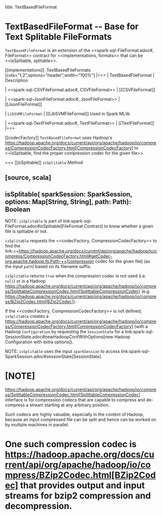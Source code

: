 title: TextBasedFileFormat

# TextBasedFileFormat -- Base for Text Splitable FileFormats

`TextBasedFileFormat` is an extension of the <<spark-sql-FileFormat.adoc#, FileFormat>> contract for <<implementations, formats>> that can be <<isSplitable, splitable>>.

[[implementations]]
.TextBasedFileFormats
[cols="1,2",options="header",width="100%"]
|===
| TextBasedFileFormat
| Description

| <<spark-sql-CSVFileFormat.adoc#, CSVFileFormat>>
| [[CSVFileFormat]]

| <<spark-sql-JsonFileFormat.adoc#, JsonFileFormat>>
| [[JsonFileFormat]]

| `LibSVMFileFormat`
| [[LibSVMFileFormat]] Used in Spark MLlib

| <<spark-sql-TextFileFormat.adoc#, TextFileFormat>>
| [[TextFileFormat]]
|===

[[codecFactory]]
`TextBasedFileFormat` uses Hadoop's https://hadoop.apache.org/docs/current/api/org/apache/hadoop/io/compress/CompressionCodecFactory.html[CompressionCodecFactory] to <<isSplitable, find the proper compression codec for the given file>>.

=== [[isSplitable]] `isSplitable` Method

[source, scala]
----
isSplitable(
  sparkSession: SparkSession,
  options: Map[String, String],
  path: Path): Boolean
----

NOTE: `isSplitable` is part of link:spark-sql-FileFormat.adoc#isSplitable[FileFormat Contract] to know whether a given file is splitable or not.

`isSplitable` requests the <<codecFactory, CompressionCodecFactory>> to find the link:++https://hadoop.apache.org/docs/current/api/org/apache/hadoop/io/compress/CompressionCodecFactory.html#getCodec-org.apache.hadoop.fs.Path-++[compression codec for the given file] (as the input `path`) based on its filename suffix.

`isSplitable` returns `true` when the compression codec is not used (i.e. `null`) or is a Hadoop https://hadoop.apache.org/docs/current/api/org/apache/hadoop/io/compress/SplittableCompressionCodec.html[SplittableCompressionCodec] (e.g. https://hadoop.apache.org/docs/current/api/org/apache/hadoop/io/compress/BZip2Codec.html[BZip2Codec]).

If the <<codecFactory, CompressionCodecFactory>> is not defined, `isSplitable` creates a https://hadoop.apache.org/docs/current/api/org/apache/hadoop/io/compress/CompressionCodecFactory.html[CompressionCodecFactory] (with a Hadoop `Configuration` by requesting the `SessionState` for a link:spark-sql-SessionState.adoc#newHadoopConfWithOptions[new Hadoop Configuration with extra options]).

NOTE: `isSplitable` uses the input `sparkSession` to access link:spark-sql-SparkSession.adoc#sessionState[SessionState].

[NOTE]
====
https://hadoop.apache.org/docs/current/api/org/apache/hadoop/io/compress/SplittableCompressionCodec.html[SplittableCompressionCodec] interface is for compression codecs that are capable to compress and de-compress a stream starting at any arbitrary position.

Such codecs are highly valuable, especially in the context of Hadoop, because an input compressed file can be split and hence can be worked on by multiple machines in parallel.

One such compression codec is https://hadoop.apache.org/docs/current/api/org/apache/hadoop/io/compress/BZip2Codec.html[BZip2Codec] that provides output and input streams for bzip2 compression and decompression.
====
